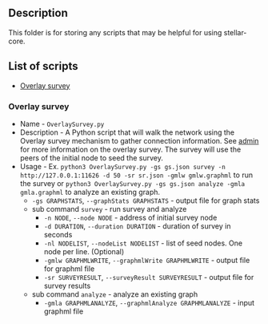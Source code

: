 ## Description
This folder is for storing any scripts that may be helpful for using stellar-core.

## List of scripts
- [Overlay survey](#overlay-survey)

### Overlay survey 
- Name - `OverlaySurvey.py`
- Description - A Python script that will walk the network using the Overlay survey mechanism to gather connection information. See [admin](./../docs/software/admin.md#overlay-topology-survey) for more information on the overlay survey. The survey will use the peers of the initial node to seed the survey.
- Usage - Ex. `python3 OverlaySurvey.py -gs gs.json survey -n http://127.0.0.1:11626 -d 50 -sr sr.json -gmlw gmlw.graphml` to run the survey or `python3 OverlaySurvey.py -gs gs.json analyze -gmla gmla.graphml` to analyze an existing graph.
    - `-gs GRAPHSTATS`, `--graphStats GRAPHSTATS` - output file for graph stats
    - sub command `survey` - run survey and analyze
        - `-n NODE`, `--node NODE` - address of initial survey node
        - `-d DURATION`, `--duration DURATION` - duration of survey in seconds
        - `-nl NODELIST`, `--nodeList NODELIST` - list of seed nodes. One node per line. (Optional)
        - `-gmlw GRAPHMLWRITE`, `--graphmlWrite GRAPHMLWRITE` - output file for graphml file
        - `-sr SURVEYRESULT`, `--surveyResult SURVEYRESULT` - output file for survey results
    - sub command `analyze` - analyze an existing graph
        - `-gmla GRAPHMLANALYZE`, `--graphmlAnalyze GRAPHMLANALYZE` - input graphml file
